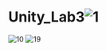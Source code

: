 # Unity_Lab3![1](https://user-images.githubusercontent.com/60268613/208308728-2f3c467b-da66-41db-b6f5-5525ff2bc41d.jpg)
![10](https://user-images.githubusercontent.com/60268613/208308739-8de715ed-9fb3-4600-ab5d-4096f0efa8b3.jpg)
![19](https://user-images.githubusercontent.com/60268613/208308742-bbc9e0cb-3678-449c-9cff-8d9d519fd05e.jpg)
